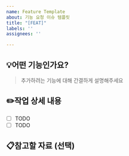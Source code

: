 ```yaml
---
name: Feature Template
about: 기능 요청 이슈 템플릿
title: "[FEAT]"
labels: ''
assignees: ''

---
```


## 💡어떤 기능인가요?

> 추가하려는 기능에 대해 간결하게 설명해주세요

## ✏️작업 상세 내용

- [ ] TODO
- [ ] TODO

## 📋참고할 자료 (선택)
